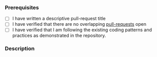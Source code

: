 ### Prerequisites

- [ ] I have written a descriptive pull-request title
- [ ] I have verified that there are no overlapping [pull-requests](https://github.com/ImageMagick/ImageMagick/pulls) open
- [ ] I have verified that I am following the existing coding patterns and practices as demonstrated in the repository.

### Description
<!-- A description of the changes proposed in the pull-request
     If you want to change something in the 'www' folder please
     open an issue here instead: https://github.com/ImageMagick/Website -->

<!-- Thanks for contributing to ImageMagick! -->
